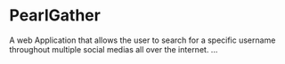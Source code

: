 # PearlGather
A web Application that allows the user to search for a specific username throughout multiple social medias all over the internet.
...
